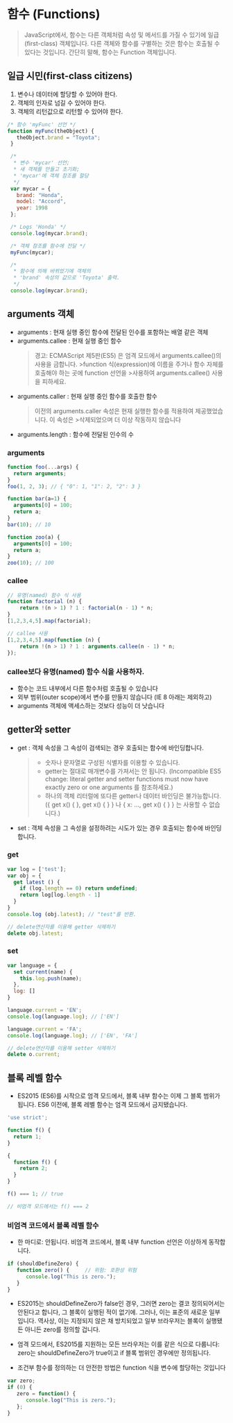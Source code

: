 # 함수 (Functions)
> JavaScript에서, 함수는 다른 객체처럼 속성 및 메서드를 가질 수 있기에 일급(first-class) 객체입니다. 다른 객체와 함수를 구별하는 것은 함수는 호출될 수 있다는 것입니다. 간단히 말해, 함수는 Function 객체입니다.
## 일급 시민(first-class citizens)
1. 변수나 데이터에 할당할 수 있어야 한다.
1. 객체의 인자로 넘길 수 있어야 한다.
1. 객체의 리턴값으로 리턴할 수 있어야 한다.

```javascript
/* 함수 'myFunc' 선언 */
function myFunc(theObject) {
   theObject.brand = "Toyota";
 }

 /*
  * 변수 'mycar' 선언;
  * 새 객체를 만들고 초기화;
  * 'mycar'에 객체 참조를 할당
  */
 var mycar = {
   brand: "Honda",
   model: "Accord",
   year: 1998
 };

 /* Logs 'Honda' */
 console.log(mycar.brand);

 /* 객체 참조를 함수에 전달 */
 myFunc(mycar);

 /*
  * 함수에 의해 바뀌었기에 객체의
  * 'brand' 속성의 값으로 'Toyota' 출력.
  */
 console.log(mycar.brand);
```

## arguments 객체
* arguments : 현재 실행 중인 함수에 전달된 인수를 포함하는 배열 같은 객체
* arguments.callee : 현재 실행 중인 함수
  >경고: ECMAScript 제5판(ES5) 은 엄격 모드에서 arguments.callee()의 사용을 금합니다.    >function 식(expression)에 이름을 주거나 함수 자체를 호출해야 하는 곳에 function 선언을   >사용하여 arguments.callee() 사용을 피하세요.
* arguments.caller : 현재 실행 중인 함수를 호출한 함수
  >이전의 arguments.caller 속성은 현재 실행한 함수를 적용하여 제공했었습니다. 이 속성은 >삭제되었으며 더 이상 작동하지 않습니다
* arguments.length : 함수에 전달된 인수의 수

### arguments
```javascript
function foo(...args) {
  return arguments;
}
foo(1, 2, 3); // { "0": 1, "1": 2, "2": 3 }

function bar(a=1) {
  arguments[0] = 100;
  return a;
}
bar(10); // 10

function zoo(a) {
  arguments[0] = 100;
  return a;
}
zoo(10); // 100
```

### callee
```javascript
// 유명(named) 함수 식 사용
function factorial (n) {
    return !(n > 1) ? 1 : factorial(n - 1) * n;
}
[1,2,3,4,5].map(factorial);

// callee 사용
[1,2,3,4,5].map(function (n) {
    return !(n > 1) ? 1 : arguments.callee(n - 1) * n;
});
```

### callee보다 유명(named) 함수 식을 사용하자.
* 함수는 코드 내부에서 다른 함수처럼 호출될 수 있습니다
* 외부 범위(outer scope)에서 변수를 만들지 않습니다 (IE 8 아래는 제외하고)
* arguments 객체에 액세스하는 것보다 성능이 더 낫습니다

## getter와 setter
* get : 객체 속성을 그 속성이 검색되는 경우 호출되는 함수에 바인딩합니다.
  > * 숫자나 문자열로 구성된 식별자를 이용할 수 있습니다.
  > * getter는 절대로 매개변수를 가져서는 안 됩니다. (Incompatible ES5 change: literal getter and setter functions must now have exactly zero or one arguments 를 참조하세요.)
  > * 하나의 객체 리터럴에 또다른 getter나 데이터 바인딩은 불가능합니다. ({ get x() { }, get x() { } } 나 { x: ..., get x() { } } 는 사용할 수 없습니다.)
* set : 객체 속성을 그 속성을 설정하려는 시도가 있는 경우 호출되는 함수에 바인딩합니다.

### get
```javascript
var log = ['test'];
var obj = {
  get latest () {
    if (log.length == 0) return undefined;
    return log[log.length - 1]
  }
}
console.log (obj.latest); // "test"를 반환.

// delete연산자를 이용해 getter 삭제하기
delete obj.latest;
```

### set
```javascript
var language = {
  set current(name) {
    this.log.push(name);
  },
  log: []
}

language.current = 'EN';
console.log(language.log); // ['EN']

language.current = 'FA';
console.log(language.log); // ['EN', 'FA']

// delete연산자를 이용해 setter 삭제하기
delete o.current;
```

## 블록 레벨 함수
* ES2015 (ES6)를 시작으로 엄격 모드에서, 블록 내부 함수는 이제 그 블록 범위가 됩니다. ES6 이전에, 블록 레벨 함수는 엄격 모드에서 금지됐습니다.

```javascript
'use strict';

function f() { 
  return 1; 
}

{  
  function f() { 
    return 2; 
  }
}

f() === 1; // true

// 비엄격 모드에서는 f() === 2
```

### 비엄격 코드에서 블록 레벨 함수
* 한 마디로: 안됩니다. 비엄격 코드에서, 블록 내부 function 선언은 이상하게 동작합니다. 

```javascript
if (shouldDefineZero) {
   function zero() {     // 위험: 호환성 위험
      console.log("This is zero.");
   }
}
```

* ES2015는 shouldDefineZero가 false인 경우, 그러면 zero는 결코 정의되어서는 안된다고 합니다, 그 블록이 실행된 적이 없기에. 그러나, 이는 표준의 새로운 일부입니다. 역사상, 이는 지정되지 않은 채 방치되었고 일부 브라우저는 블록이 실행됐든 아니든 zero를 정의할 겁니다.

* 엄격 모드에서, ES2015를 지원하는 모든 브라우저는 이를 같은 식으로 다룹니다: zero는 shouldDefineZero가 true이고 if 블록 범위인 경우에만 정의됩니다.

* 조건부 함수를 정의하는 더 안전한 방법은 function 식을 변수에 할당하는 것입니다

```javascript
var zero;
if (0) {
   zero = function() {
      console.log("This is zero.");
   };
}
```

